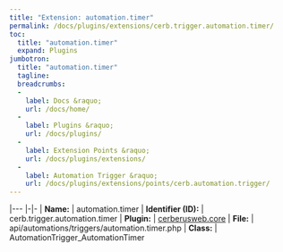 ```yaml
---
title: "Extension: automation.timer"
permalink: /docs/plugins/extensions/cerb.trigger.automation.timer/
toc:
  title: "automation.timer"
  expand: Plugins
jumbotron:
  title: "automation.timer"
  tagline: 
  breadcrumbs:
  -
    label: Docs &raquo;
    url: /docs/home/
  -
    label: Plugins &raquo;
    url: /docs/plugins/
  -
    label: Extension Points &raquo;
    url: /docs/plugins/extensions/
  -
    label: Automation Trigger &raquo;
    url: /docs/plugins/extensions/points/cerb.automation.trigger/
---
```


|---
|-|-
| **Name:** | automation.timer
| **Identifier (ID):** | cerb.trigger.automation.timer
| **Plugin:** | [cerberusweb.core](/docs/plugins/cerberusweb.core/)
| **File:** | api/automations/triggers/automation.timer.php
| **Class:** | AutomationTrigger_AutomationTimer


